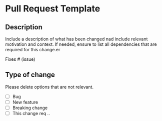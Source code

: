 # Pull Request Template

## Description

Include a description of what has been changed nad include relevant motivation and context.
If needed, ensure to list all dependencies that are required for this change.er

Fixes # (issue)

## Type of change

Please delete options that are not relevant.

- [ ] Bug
- [ ] New feature
- [ ] Breaking change
- [ ] This change req ..

